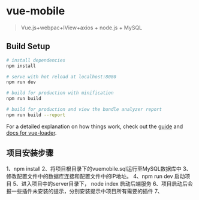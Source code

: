 # vue-mobile

> Vue.js+webpac+IView+axios + node.js + MySQL

## Build Setup

``` bash
# install dependencies
npm install

# serve with hot reload at localhost:8080
npm run dev

# build for production with minification
npm run build

# build for production and view the bundle analyzer report
npm run build --report
```

For a detailed explanation on how things work, check out the [guide](http://vuejs-templates.github.io/webpack/) and [docs for vue-loader](http://vuejs.github.io/vue-loader).


## 项目安装步骤
1、npm install 
2、将项目根目录下的vuemobile.sql运行至MySQL数据库中
3、修改配置文件中的数据库连接和配置文件中的IP地址。
4、npm run dev 启动项目
5、进入项目中的server目录下， node index 启动后端服务
6、项目启动后会报一些插件未安装的提示，分别安装提示中项目所有需要的插件
7、
